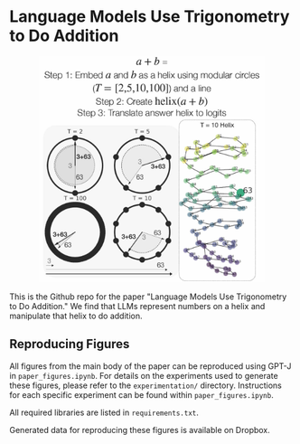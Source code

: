# Language Models Use Trigonometry to Do Addition

<p align="center">
  <img src="fig1.jpg" alt="Figure 1" width="400">
</p>

This is the Github repo for the paper "Language Models Use Trigonometry to Do Addition." We find that LLMs represent numbers on a helix and manipulate that helix to do addition.

## Reproducing Figures
All figures from the main body of the paper can be reproduced using GPT-J in `paper_figures.ipynb`. For details on the experiments used to generate these figures, please refer to the `experimentation/` directory. Instructions for each specific experiment can be found within `paper_figures.ipynb`.

All required libraries are listed in `requirements.txt`.

Generated data for reproducing these figures is available on Dropbox.